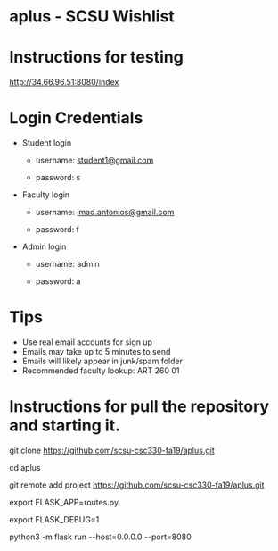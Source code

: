 # aplus - SCSU Wishlist

# Instructions for testing 

http://34.66.96.51:8080/index

# Login Credentials

- Student login

  - username: student1@gmail.com

  - password: s


- Faculty login

  - username: imad.antonios@gmail.com

  - password: f


- Admin login

  - username: admin

  - password: a

# Tips

- Use real email accounts for sign up
- Emails may take up to 5 minutes to send
- Emails will likely appear in junk/spam folder
- Recommended faculty lookup: ART 260 01

# Instructions for pull the repository and starting it.

git clone https://github.com/scsu-csc330-fa19/aplus.git

cd aplus

git remote add project https://github.com/scsu-csc330-fa19/aplus.git

export FLASK_APP=routes.py 

export FLASK_DEBUG=1

python3 -m flask run --host=0.0.0.0 --port=8080

